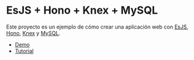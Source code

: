 # EsJS + Hono + Knex + MySQL

Este proyecto es un ejemplo de cómo crear una aplicación web con [EsJS](https://es.js.org/), [Hono](https://hono.dev/), [Knex](https://knexjs.org/) y [MySQL](https://www.mysql.com/).

- [Demo](https://esjs-hono-knex-mysql.vercel.app/)
- [Tutorial](https://es.js.org/integraciones/hono-knex-mysql)
